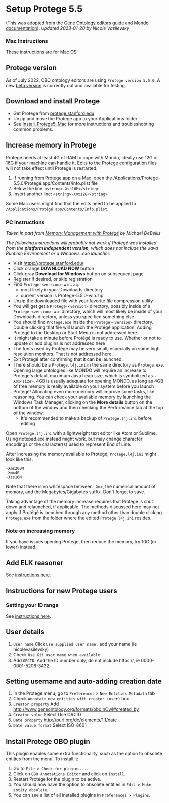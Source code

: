 # Setup Protege 5.5

(This was adopted from the [Gene Ontology editors guide](http://wiki.geneontology.org/index.php/Protege5_5_setup_for_GO_Eds) and [Mondo documentation](https://mondo.readthedocs.io/en/latest/editors-guide/a-protege-setup/)). _Updated 2023-01-20 by Nicole Vasilevsky_

### Mac Instructions

These instructions are for Mac OS

## Protege version

As of July 2022, OBO ontology editors are using `Protege version 5.5.0`. A new [beta version](https://github.com/protegeproject/protege-distribution/releases/tag/v5.6.0-beta-2) is currently out and available for testing.

## Download and install Protege

- Get Protege from [protege.stanford.edu](https://protege.stanford.edu/)
- Unzip and move the Protege app to your Applications folder.
- See [Install_Protege5_Mac](https://protegewiki.stanford.edu/wiki/Install_Protege5_Mac) for more instructions and troubleshooting common problems.

## Increase memory in Protege

Protege needs at least 4G of RAM to cope with Mondo, ideally use 12G or 16G if your machine can handle it. Edits to the Protege configuration files will not take effect until Protege is restarted.

1. If running from Protege.app on a Mac, open the /Applications/Protege-5.5.0/Protégé.app/Contents/info.plist file
1. Below the line: `<string>-Xss16M</string>`
1. Insert another line: `<string>-Xmx12G</string>`

Some Mac users might find that the edits need to be applied to `/Applications/Protégé.app/Contents/Info.plist`.


### PC Instructions

_Taken in part from [Memory Management with Protégé](https://www.michaeldebellis.com/post/memory-management-with-prot%C3%A9g%C3%A9) by Michael DeBellis_

_The following instructions will probably not work if Protégé was installed from the **platform independent version**, which does not include the Java Runtime Environment or a Windows .exe launcher._

- Visit https://protege.stanford.edu/
- Click orange **DOWNLOAD NOW** button
- Click gray **Download for Windows** button on subsequent page
- Register if desired, or skip registration 
- Find `Protege-<version>-win.zip`
  - most likely in your Downloads directory
  - current version is Protege-5.5.0-win.zip
- Unzip the downloaded file with your favorite file compression utility
- You will get get a `Protege-<version>` directory, possibly inside of a `Protege-<version>-win` directory, which will most likely be inside of your Downloads directory, unless you specified something else
- You should find `Protege.exe` inside the `Protege-<version>` directory. Double clicking that file will launch the Protégé application. Adding Protégé to the Desktop or Start Menu is not addressed here.
- It might take a minute before Protégé  is ready to use. Whether or not to update or add plugins is not addressed here
- The fonts used by Protégé may be very small, especially on some high resolution monitors. That is not addressed here.
- Exit Protégé after confirming that it can be launched.
- There should be a `Protege.l4j.ini` in the same directory as `Protege.exe`. Opening large ontologies like MONDO will require an increase to Protege's default maximum Java heap size, which is symbolized as `-Xmx<size>`. 4GB is usually adequate for opening MONDO, as long as 4GB of free memory is really available on your system before you launch Protégé! Allocating even more memory will improve some tasks, like reasoning. You can check your available memory by launching the Windows Task Manager, clicking on the **More details** button on the bottom of the window and then checking the Performance tab at the top of the window.
  - It's recommended to make a backup of `Protege.l4j.ini` before editing

Open `Protege.l4j.ini` with a lightweight text editor like Atom or Sublime. Using notepad.exe instead might work, but may change character encodings or the character(s) used to represent End of Line.  

After increasing the memory available to Protégé, `Protege.l4j.ini` might look like this. 

```
-Xms200M
-Xmx4G
-Xss16M
```

Note that there is no whitespace between `-Xmx`, the numerical amount of memory, and the Megabytes/Gigabytes suffix. Don't forget to save. 

Taking advantage of the memory increase requires that Protégé is shut down and relaunched, if applicable. The methods discussed here may not apply if Protégé  is launched through any method other than double clicking `Protege.exe` from the folder where the edited `Protege.l4j.ini` resides.

### Note on increasing memory

If you have issues opening Protege, then reduce the memory, try 10G (or lower) instead.

## Add ELK reasoner

See [instructions here](https://oboacademy.github.io/obook/howto/installing-elk-in-protege/).

## Instructions for new Protege users

### Setting your ID range

See [instructions here](https://oboacademy.github.io/obook/howto/idrange/).

## User details

1. `User name` Click `Use supplied user name:` add your name (ie nicolevasilevsky)
2. Check `Use Git user name when available`
3. Add `ORCID`. Add the ID number only, do not include https://, ie 0000-0001-5208-3432

## Setting username and auto-adding creation date

1. In the Protege menu, go to `Preferences` > `New Entities Metadata` tab
2. Check `Annotate new entities with creator (user)` box
3. `Creator property` Add http://www.geneontology.org/formats/oboInOwl#created_by
4. `Creator value` Select Use ORCID
5. `Date property` http://purl.org/dc/elements/1.1/date
6. `Date value format` Select ISO-8601

## Install Protege OBO plugin

This plugin enables some extra functionality, such as the option to obsolete entities from the menu. To install it:

1. Go to `File > Check for plugins...`.
2. Click on `OBO Annotations Editor` and click on `Install`.
3. Restart Protege for the plugin to be active.
4. You should now have the option to obsolete entities in `Edit > Make entity obsolete`.
5. You can see a list of all installed plugins in `Preferences > Plugins`.
